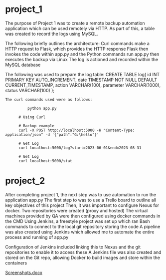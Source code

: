 # project_1

The purpose of Project 1 was to create a remote backup automation application which can be used remotely via HTTP. 
As part of this, a table was created to record the logs using MySQL.

The following briefly outlines the architecture:
  Curl commands make a HTTP request to Flask, which provides the HTTP response
  Flask then invokes the code within app.py and the Python commands run
  app.py then executes the backup via Linux
  The log is actioned and recorded within the MySQL database

  The following was used to prepare the log table:
          CREATE TABLE log(
          id        INT PRIMARY KEY AUTO_INCREMENT,
          date      TIMESTAMP NOT NULL DEFAULT CURRENT_TIMESTAMP,
          action    VARCHAR(100),
          parameter VARCHAR(1000),
          status    VARCHAR(100)
        );

    The curl commands used were as follows:

              python app.py
          
          # Using Curl
          
          # Backup example
          curl -X POST http://localhost:5000 -H "Content-Type: application/json" -d '{"path":"G:\hello"}' 
          
          # Get Log
          curl localhost:5000/log?start=2023-06-01&end=2023-08-31
          
          # Get Log
          curl localhost:5000/stat

# project_2

After completing project 1, the next step was to use automation to run the application app.py
The first step to was to use a Trello board to outline all key objectives of this project
Then, it was important to configure Nexus for docker. Two repositories were created (proxy and hosted)
The virtual machines provided by QA were then configured using docker commands in the CMD 
Using Jenkins, a freestyle project was set up which ran Bash commands to connect to the local git repository storing the code
A pipeline was also created using Jenkins which allowed me to automate the entire process and running of app.py



Configuration of Jenkins included linking this to Nexus and the git repositories to enable it to access these 
A Jenkins file was also created and stored on the Git repo, allowing Docker to build images and store within the containers 

[Screenshots.docx](https://github.com/jayeshpatel98/project_1/files/12261581/Screenshots.docx)




